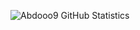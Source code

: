 ![Abdooo9 GitHub Statistics](https://github-readme-stats.vercel.app/api?username=abdooo9&count_private=false&show_icons=true&theme=react)

